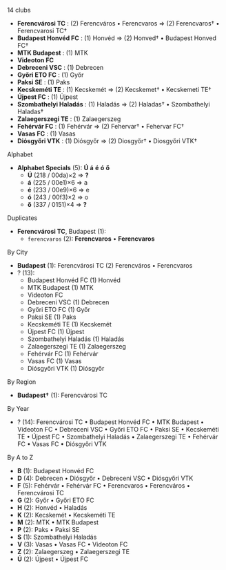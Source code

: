 14 clubs

- **Ferencvárosi TC** : (2) Ferencváros • Ferencvaros => (2) Ferencvaros† • Ferencvarosi TC†
- **Budapest Honvéd FC** : (1) Honvéd => (2) Honved† • Budapest Honved FC†
- **MTK Budapest** : (1) MTK
- **Videoton FC**
- **Debreceni VSC** : (1) Debrecen
- **Győri ETO FC** : (1) Győr
- **Paksi SE** : (1) Paks
- **Kecskeméti TE** : (1) Kecskemét => (2) Kecskemet† • Kecskemeti TE†
- **Újpest FC** : (1) Újpest
- **Szombathelyi Haladás** : (1) Haladás => (2) Haladas† • Szombathelyi Haladas†
- **Zalaegerszegi TE** : (1) Zalaegerszeg
- **Fehérvár FC** : (1) Fehérvár => (2) Fehervar† • Fehervar FC†
- **Vasas FC** : (1) Vasas
- **Diósgyőri VTK** : (1) Diósgyőr => (2) Diosgyőr† • Diosgyőri VTK†




Alphabet

- **Alphabet Specials** (5):  **Ú**  **á**  **é**  **ó**  **ő** 
  - **Ú** (218 / 00da)×2 => **?**
  - **á** (225 / 00e1)×6 => a
  - **é** (233 / 00e9)×6 => e
  - **ó** (243 / 00f3)×2 => o
  - **ő** (337 / 0151)×4 => **?**




Duplicates

- **Ferencvárosi TC**, Budapest (1):
  - `ferencvaros` (2): **Ferencvaros** • **Ferencvaros**




By City

- **Budapest** (1): Ferencvárosi TC  (2) Ferencváros • Ferencvaros
- ? (13): 
  - Budapest Honvéd FC  (1) Honvéd
  - MTK Budapest  (1) MTK
  - Videoton FC 
  - Debreceni VSC  (1) Debrecen
  - Győri ETO FC  (1) Győr
  - Paksi SE  (1) Paks
  - Kecskeméti TE  (1) Kecskemét
  - Újpest FC  (1) Újpest
  - Szombathelyi Haladás  (1) Haladás
  - Zalaegerszegi TE  (1) Zalaegerszeg
  - Fehérvár FC  (1) Fehérvár
  - Vasas FC  (1) Vasas
  - Diósgyőri VTK  (1) Diósgyőr




By Region

- **Budapest†** (1):   Ferencvárosi TC




By Year

- ? (14):   Ferencvárosi TC • Budapest Honvéd FC • MTK Budapest • Videoton FC • Debreceni VSC • Győri ETO FC • Paksi SE • Kecskeméti TE • Újpest FC • Szombathelyi Haladás • Zalaegerszegi TE • Fehérvár FC • Vasas FC • Diósgyőri VTK






By A to Z

- **B** (1): Budapest Honvéd FC
- **D** (4): Debrecen • Diósgyőr • Debreceni VSC • Diósgyőri VTK
- **F** (5): Fehérvár • Fehérvár FC • Ferencvaros • Ferencváros • Ferencvárosi TC
- **G** (2): Győr • Győri ETO FC
- **H** (2): Honvéd • Haladás
- **K** (2): Kecskemét • Kecskeméti TE
- **M** (2): MTK • MTK Budapest
- **P** (2): Paks • Paksi SE
- **S** (1): Szombathelyi Haladás
- **V** (3): Vasas • Vasas FC • Videoton FC
- **Z** (2): Zalaegerszeg • Zalaegerszegi TE
- **Ú** (2): Újpest • Újpest FC





